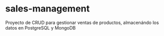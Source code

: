 # sales-management
Proyecto de CRUD para gestionar ventas de productos, almacenándo los datos en PostgreSQL y MongoDB
